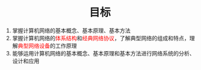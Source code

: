 <h1><center>目标</center></h1>

1. 掌握计算机网络的基本概念、基本原理、基本方法
2. 掌握计算机网络的<font color=red>体系结构</font>和<font color=red>经典网络协议</font>，了解典型网络的组成和特点，理解<font color=red>典型网络设备</font>的工作原理
3. 能够运用计算机网络的基本概念、基本原理和基本方法进行网络系统的分析、设计和应用

